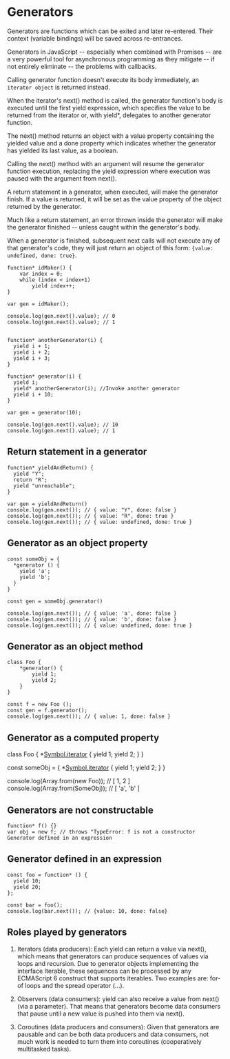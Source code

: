 # Generators

Generators are functions which can be exited and later re-entered. Their context (variable bindings) will be saved across re-entrances.

Generators in JavaScript -- especially when combined with Promises -- are a very powerful tool for asynchronous programming as they mitigate -- if not entirely eliminate -- the problems with callbacks.

Calling generator function doesn't execute its body immediately, an `iterator object` is returned instead.

When the iterator's next() method is called, the generator function's body is executed until the first yield expression, which specifies the value to be returned from the iterator or, with yield*, delegates to another generator function.

The next() method returns an object with a value property containing the yielded value and a done property which indicates whether the generator has yielded its last value, as a boolean. 

Calling the next() method with an argument will resume the generator function execution, replacing the yield expression where execution was paused with the argument from next().

A return statement in a generator, when executed, will make the generator finish.
If a value is returned, it will be set as the value property of the object returned by the generator.

Much like a return statement, an error thrown inside the generator will make the generator finished -- unless caught within the generator's body.

When a generator is finished, subsequent next calls will not execute any of that generator's code, they will just return an object of this form: `{value: undefined, done: true}`.

```
function* idMaker() {
    var index = 0;
    while (index < index+1)
        yield index++;
}

var gen = idMaker();

console.log(gen.next().value); // 0
console.log(gen.next().value); // 1 


function* anotherGenerator(i) {
  yield i + 1;
  yield i + 2;
  yield i + 3;
}

function* generator(i) {
  yield i;
  yield* anotherGenerator(i); //Invoke another generator
  yield i + 10;
}

var gen = generator(10);

console.log(gen.next().value); // 10
console.log(gen.next().value); // 1
```

## Return statement in a generator

```
function* yieldAndReturn() {
  yield "Y";
  return "R";
  yield "unreachable";
}

var gen = yieldAndReturn()
console.log(gen.next()); // { value: "Y", done: false }
console.log(gen.next()); // { value: "R", done: true }
console.log(gen.next()); // { value: undefined, done: true }
```

## Generator as an object property

```
const someObj = {
  *generator () {
    yield 'a';
    yield 'b';
  }
}

const gen = someObj.generator()

console.log(gen.next()); // { value: 'a', done: false }
console.log(gen.next()); // { value: 'b', done: false }
console.log(gen.next()); // { value: undefined, done: true }
```

## Generator as an object method

```
class Foo {
    *generator() {
        yield 1;
        yield 2;
    }
}

const f = new Foo ();
const gen = f.generator();
console.log(gen.next()); // { value: 1, done: false }
```

## Generator as a computed property

class Foo {
    *[Symbol.iterator]() {
        yield 1;
        yield 2;
    }
}

const someObj = {
    *[Symbol.iterator]() {
        yield 1;
        yield 2;
    }
}

console.log(Array.from(new Foo)); // [ 1, 2 ]
console.log(Array.from(SomeObj)); // [ 'a', 'b' ]

## Generators are not constructable
```
function* f() {}
var obj = new f; // throws "TypeError: f is not a constructor
Generator defined in an expression
```

## Generator defined in an expression

```
const foo = function* () {
  yield 10;
  yield 20;
};

const bar = foo();
console.log(bar.next()); // {value: 10, done: false}

```

##  Roles played by generators 

1. Iterators (data producers): Each yield can return a value via next(), which means that generators can produce sequences of values via loops and recursion. Due to generator objects implementing the interface Iterable, these sequences can be processed by any ECMAScript 6 construct that supports iterables. Two examples are: for-of loops and the spread operator (...).
   
2. Observers (data consumers): yield can also receive a value from next() (via a parameter). That means that generators become data consumers that pause until a new value is pushed into them via next().
   
3. Coroutines (data producers and consumers): Given that generators are pausable and can be both data producers and data consumers, not much work is needed to turn them into coroutines (cooperatively multitasked tasks).